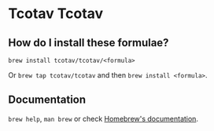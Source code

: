 # Tcotav Tcotav

## How do I install these formulae?

`brew install tcotav/tcotav/<formula>`

Or `brew tap tcotav/tcotav` and then `brew install <formula>`.

## Documentation

`brew help`, `man brew` or check [Homebrew's documentation](https://docs.brew.sh).
